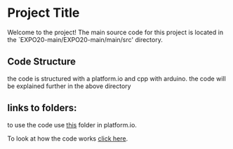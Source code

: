 # Project Title

Welcome to the project! The main source code for this project is located in the `EXPO20-main/EXPO20-main/main/src' directory. 

## Code Structure

the code is structured with a platform.io and cpp with arduino. the code will be explained further in the above directory

## links to folders:
to use the code use [this](EXPO20-main/EXPO20-main/main) folder in platform.io.

To look at how the code works [click here](EXPO20-main/EXPO20-main/main/src).
